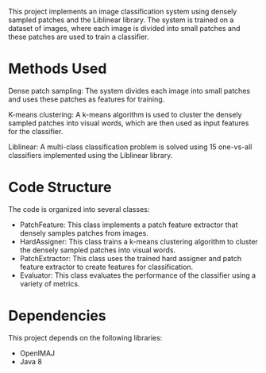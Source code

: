 This project implements an image classification system using densely sampled patches and the Liblinear library. The system is trained on a dataset of images, where each image is divided into small patches and these patches are used to train a classifier.

# Methods Used


Dense patch sampling: The system divides each image into small patches and uses these patches as features for training.

K-means clustering: A k-means algorithm is used to cluster the densely sampled patches into visual words, which are then used as input features for the classifier.

Liblinear: A multi-class classification problem is solved using 15 one-vs-all classifiers implemented using the Liblinear library.


# Code Structure

The code is organized into several classes:


- PatchFeature: This class implements a patch feature extractor that densely samples patches from images.
- HardAssigner: This class trains a k-means clustering algorithm to cluster the densely sampled patches into visual words.
- PatchExtractor: This class uses the trained hard assigner and patch feature extractor to create features for classification.
- Evaluator: This class evaluates the performance of the classifier using a variety of metrics.


# Dependencies

This project depends on the following libraries:


- OpenIMAJ
- Java 8


